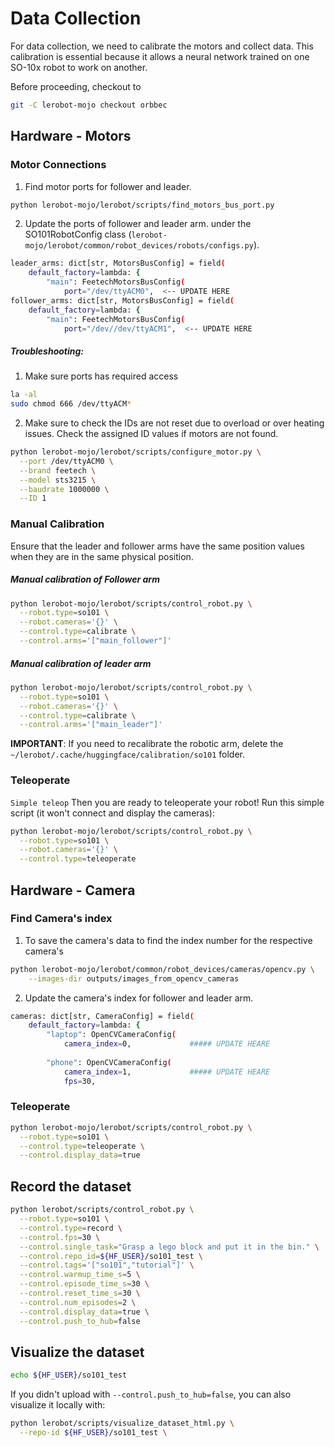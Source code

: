 # Data Collection
For data collection, we need to calibrate the motors and collect data. This calibration is essential because it allows a neural network trained on one SO-10x robot to work on another.

Before proceeding, checkout to 
```bash
git -C lerobot-mojo checkout orbbec
```

## Hardware - Motors

### Motor Connections
1) Find motor ports for follower and leader. 

```bash
python lerobot-mojo/lerobot/scripts/find_motors_bus_port.py
```

2) Update the ports of follower and leader arm.
under the SO101RobotConfig class (`lerobot-mojo/lerobot/common/robot_devices/robots/configs.py`).
```bash
leader_arms: dict[str, MotorsBusConfig] = field(
    default_factory=lambda: {
        "main": FeetechMotorsBusConfig(
            port="/dev/ttyACM0",  <-- UPDATE HERE
follower_arms: dict[str, MotorsBusConfig] = field(
    default_factory=lambda: {
        "main": FeetechMotorsBusConfig(
            port="/dev//dev/ttyACM1",  <-- UPDATE HERE
```



##### Troubleshooting:
1) Make sure ports has required access
```bash
la -al
sudo chmod 666 /dev/ttyACM*
```

2) Make sure to check the IDs are not reset due to overload or over heating issues. Check the assigned ID values if motors are not found.
```bash
python lerobot-mojo/lerobot/scripts/configure_motor.py \
  --port /dev/ttyACM0 \
  --brand feetech \
  --model sts3215 \
  --baudrate 1000000 \
  --ID 1
```



### Manual Calibration
Ensure that the leader and follower arms have the same position values when they are in the same physical position.  

##### Manual calibration of Follower arm

```bash
python lerobot-mojo/lerobot/scripts/control_robot.py \
  --robot.type=so101 \
  --robot.cameras='{}' \
  --control.type=calibrate \
  --control.arms='["main_follower"]'
```


##### Manual calibration of leader arm

```bash
python lerobot-mojo/lerobot/scripts/control_robot.py \
  --robot.type=so101 \
  --robot.cameras='{}' \
  --control.type=calibrate \
  --control.arms='["main_leader"]'
```


**IMPORTANT**: If you need to recalibrate the robotic arm, delete the `~/lerobot/.cache/huggingface/calibration/so101` folder.

### Teleoperate
`Simple teleop` Then you are ready to teleoperate your robot! Run this simple script (it won't connect and display the cameras):
```bash
python lerobot-mojo/lerobot/scripts/control_robot.py \
  --robot.type=so101 \
  --robot.cameras='{}' \
  --control.type=teleoperate
```

## Hardware - Camera


### Find Camera's index
1) To save the camera's data to find the index number for the respective camera's
```bash
python lerobot-mojo/lerobot/common/robot_devices/cameras/opencv.py \
    --images-dir outputs/images_from_opencv_cameras
```

2) Update the camera's index for follower and leader arm.
```bash
cameras: dict[str, CameraConfig] = field(
    default_factory=lambda: {
        "laptop": OpenCVCameraConfig(
            camera_index=0,             ##### UPDATE HEARE
        
        "phone": OpenCVCameraConfig(
            camera_index=1,             ##### UPDATE HEARE
            fps=30,
```

### Teleoperate
```bash
python lerobot-mojo/lerobot/scripts/control_robot.py \
  --robot.type=so101 \
  --control.type=teleoperate \
  --control.display_data=true
```

## Record the dataset

```bash
python lerobot/scripts/control_robot.py \
  --robot.type=so101 \
  --control.type=record \
  --control.fps=30 \
  --control.single_task="Grasp a lego block and put it in the bin." \
  --control.repo_id=${HF_USER}/so101_test \
  --control.tags='["so101","tutorial"]' \
  --control.warmup_time_s=5 \
  --control.episode_time_s=30 \
  --control.reset_time_s=30 \
  --control.num_episodes=2 \
  --control.display_data=true \
  --control.push_to_hub=false
```


## Visualize the dataset
```bash
echo ${HF_USER}/so101_test  
```
If you didn't upload with `--control.push_to_hub=false`, you can also visualize it locally with:

```bash
python lerobot/scripts/visualize_dataset_html.py \
  --repo-id ${HF_USER}/so101_test \
```
